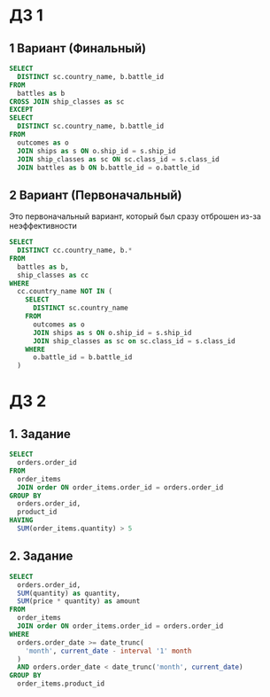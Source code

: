 # ДЗ 1

## 1 Вариант (Финальный)
```SQL
SELECT 
  DISTINCT sc.country_name, b.battle_id
FROM 
  battles as b
CROSS JOIN ship_classes as sc 
EXCEPT 
SELECT 
  DISTINCT sc.country_name, b.battle_id 
FROM 
  outcomes as o 
  JOIN ships as s ON o.ship_id = s.ship_id 
  JOIN ship_classes as sc ON sc.class_id = s.class_id 
  JOIN battles as b ON b.battle_id = o.battle_id
```

## 2 Вариант (Первоначальный)
Это первоначальный вариант, который был сразу отброшен из-за неэффективности 
```SQL
SELECT 
  DISTINCT cc.country_name, b.* 
FROM 
  battles as b, 
  ship_classes as cc
WHERE 
  cc.country_name NOT IN (
    SELECT 
      DISTINCT sc.country_name 
    FROM 
      outcomes as o 
      JOIN ships as s ON o.ship_id = s.ship_id 
      JOIN ship_classes as sc on sc.class_id = s.class_id 
    WHERE 
      o.battle_id = b.battle_id
  )
```
# ДЗ 2

## 1. Задание

```SQL
SELECT 
  orders.order_id 
FROM 
  order_items 
  JOIN order ON order_items.order_id = orders.order_id 
GROUP BY 
  orders.order_id, 
  product_id 
HAVING 
  SUM(order_items.quantity) > 5
```

## 2. Задание

```SQL
SELECT 
  orders.order_id, 
  SUM(quantity) as quantity, 
  SUM(price * quantity) as amount 
FROM 
  order_items 
  JOIN order ON order_items.order_id = orders.order_id 
WHERE 
  orders.order_date >= date_trunc(
    'month', current_date - interval '1' month
  ) 
  AND orders.order_date < date_trunc('month', current_date) 
GROUP BY 
  order_items.product_id
```

